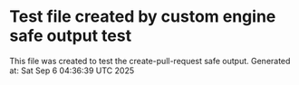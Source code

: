 # Test file created by custom engine safe output test
This file was created to test the create-pull-request safe output.
Generated at: Sat Sep  6 04:36:39 UTC 2025
